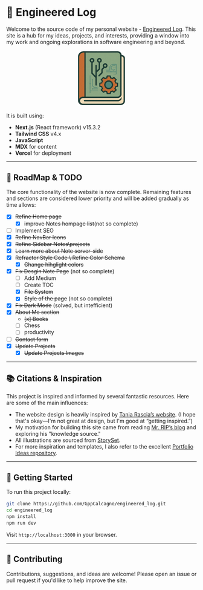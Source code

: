 

# :floppy_disk: Engineered Log

Welcome to the source code of my personal website - [Engineered Log](https://engineeredlog.vercel.app/). This site is a hub for my ideas, projects, and interests, providing a window into my work and ongoing explorations in software engineering and beyond.

<p align="center">
  <img src="public/logo.png" alt="Engineered Log Logo" width="130"/>
</p>

It is built using:
- **Next.js** (React framework) v15.3.2
- **Tailwind CSS** v4.x
- **JavaScript**
- **MDX** for content
- **Vercel** for deployment

---

## :construction: RoadMap & TODO

The core functionality of the website is now complete. Remaining features and sections are considered lower priority and will be added gradually as time allows:
- [x] ~~Refine Home page~~
  - [x] ~~improve Notes hompage list~~(not so complete)
- [ ] Implement SEO
- [x] ~~Refine NavBar Icons~~
- [x] ~~Refine Sidebar Notes\projects~~
- [x] ~~Learn more about Note server-side~~
- [x] ~~Refractor Style Code \ Refine Color Schema~~
  - [x] ~~Change hihglight colors~~
- [x] ~~Fix Desgin Note Page~~ (not so complete)
  - [ ] Add Medium
  - [ ] Create TOC
  - [x] ~~File System~~
  - [x] ~~Style of the page~~ (not so complete)
 - [x] ~~Fix Dark Mode~~ (solved, but intefficient) 
- [x] ~~About Me section~~
  - ~~[x] Books~~  
  - [ ] Chess  
  - [ ] productivity  
- [ ] ~~Contact form~~  
- [x] ~~Update Projects~~
  - [x] ~~Update Projects Images~~

---

## :books: Citations & Inspiration

This project is inspired and informed by several fantastic resources. Here are some of the main influences:

- The website design is heavily inspired by [Tania Rascia’s website](https://www.taniarascia.com/). (I hope that's okay—I'm not great at design, but I'm good at “getting inspired.”)
- My motivation for building this site came from reading [Mr. RIP’s blog](https://retireinprogress.com/) and exploring his "knowledge source."
- All illustrations are sourced from [StorySet](https://storyset.com).
- For more inspiration and templates, I also refer to the excellent [Portfolio Ideas repository](https://github.com/Evavic44/portfolio-ideas).

---

## 🚀 Getting Started

To run this project locally:

```bash
git clone https://github.com/GppCalcagno/engineered_log.git
cd engineered_log
npm install
npm run dev
```
Visit `http://localhost:3000` in your browser.

---

## 🤝 Contributing

Contributions, suggestions, and ideas are welcome! Please open an issue or pull request if you'd like to help improve the site.

